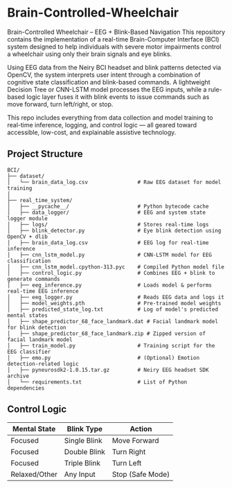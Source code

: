 # Brain-Controlled-Wheelchair


Brain-Controlled Wheelchair – EEG + Blink-Based Navigation
This repository contains the implementation of a real-time Brain-Computer Interface (BCI) system designed to help individuals with severe motor impairments control a wheelchair using only their brain signals and eye blinks.

Using EEG data from the Neiry BCI headset and blink patterns detected via OpenCV, the system interprets user intent through a combination of cognitive state classification and blink-based commands. A lightweight Decision Tree or CNN-LSTM model processes the EEG inputs, while a rule-based logic layer fuses it with blink events to issue commands such as move forward, turn left/right, or stop.

This repo includes everything from data collection and model training to real-time inference, logging, and control logic — all geared toward accessible, low-cost, and explainable assistive technology.

## Project Structure

```plaintext
BCI/
├── dataset/
│   └── brain_data_log.csv                # Raw EEG dataset for model training
│
├── real_time_system/
│   ├── __pycache__/                      # Python bytecode cache
│   ├── data_logger/                      # EEG and system state logger module
│   ├── logs/                             # Stores real-time logs
│   ├── blink_detector.py                 # Eye blink detection using OpenCV + dlib
│   ├── brain_data_log.csv                # EEG log for real-time inference
│   ├── cnn_lstm_model.py                 # CNN-LSTM model for EEG classification
│   ├── cnn_lstm_model.cpython-313.pyc    # Compiled Python model file
│   ├── control_logic.py                  # Combines EEG + blink to generate commands
│   ├── eeg_inference.py                  # Loads model & performs real-time EEG inference
│   ├── eeg_logger.py                     # Reads EEG data and logs it
│   ├── model_weights.pth                 # Pre-trained model weights
│   ├── predicted_state_log.txt           # Log of model's predicted mental states
│   ├── shape_predictor_68_face_landmark.dat # Facial landmark model for blink detection
│   ├── shape_predictor_68_face_landmark.zip # Zipped version of facial landmark model
│   ├── train_model.py                    # Training script for the EEG classifier
│   ├── emo.py                            # (Optional) Emotion detection-related logic
│   ├── pyneurosdk2-1.0.15.tar.gz         # Neiry EEG headset SDK archive
│   └── requirements.txt                  # List of Python dependencies
```



## Control Logic
| Mental State  | Blink Type   | Action           |
| ------------- | ------------ | ---------------- |
| Focused       | Single Blink | Move Forward     |
| Focused       | Double Blink | Turn Right       |
| Focused       | Triple Blink | Turn Left        |
| Relaxed/Other | Any Input    | Stop (Safe Mode) |

